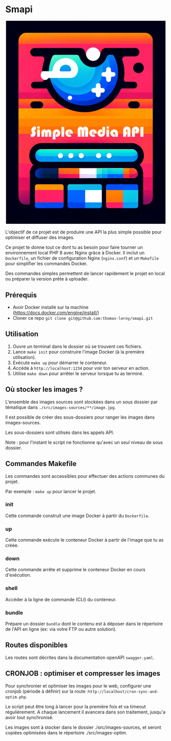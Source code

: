 # Smapi

<p align="center">
  <img src="https://github.com/thomas-leroy/smapi/blob/main/logo.png?raw=true" width="500">
</p>


L'objectif de ce projet est de produire une API la plus simple possible pour optimiser et diffuser des images.

Ce projet te donne tout ce dont tu as besoin pour faire tourner un environnement local PHP 8 avec Nginx grâce à Docker. Il inclut un `Dockerfile`, un fichier de configuration Nginx (`nginx.conf`) et un `Makefile` pour simplifier les commandes Docker.

Des commandes simples permettent de lancer rapidement le projet en local ou préparer la version prête à uploader.

## Prérequis

- Avoir Docker installé sur ta machine (https://docs.docker.com/engine/install/)
- Cloner ce repo `git clone git@github.com:thomas-leroy/smapi.git`

## Utilisation

1. Ouvre un terminal dans le dossier où se trouvent ces fichiers.
2. Lance `make init` pour construire l'image Docker (à la première utilisation).
3. Exécute `make up` pour démarrer le conteneur.
4. Accède à `http://localhost:1234` pour voir ton serveur en action.
5. Utilise `make down` pour arrêter le serveur lorsque tu as terminé.

## Où stocker les images ?

L'ensemble des images sources sont stockées dans un sous dossier par tématique dans `./src/images-sources/**/image.jpg`.

Il est possible de créer des sous-dossiers pour ranger les images dans images-sources. 

Les sous-dossiers sont utilisés dans les appels API.

Note : pour l'instant le script ne fonctionne qu'avec un seul niveau de sous dossier.

## Commandes Makefile

Les commandes sont accessibles pour effectuer des actions communes du projet.

Par exemple : `make up` pour lancer le projet.

### init

Cette commande construit une image Docker à partir du `Dockerfile`.

### up

Cette commande exécute le conteneur Docker à partir de l'image que tu as créée.

### down

Cette commande arrête et supprime le conteneur Docker en cours d'exécution.

### shell

Accéder à la ligne de commande (CLI) du conteneur.

### bundle

Prépare un dossier `bundle` dont le contenu est à déposer dans le répertoire de l'API en ligne (ex: via votre FTP ou autre solution).

## Routes disponibles

Les routes sont décrites dans la documentation openAPI `swagger.yaml`.

## CRONJOB : optimiser et compresser les images

Pour synchronier et optimiser les images pour le web, configurer une cronjob (période à définir) sur la route :`http://localhost/cron-sync-and-optim.php`.

Le script peut être long à lancer pour la première fois et va timeout régulièrement. A chaque lancement il avancera dans son traitement, jusqu'a avoir tout synchronisé.

Les images sont à stocker dans le dossier ./src/images-sources, et seront copiées optimisées dans le répertoire ./src/images-optim.
